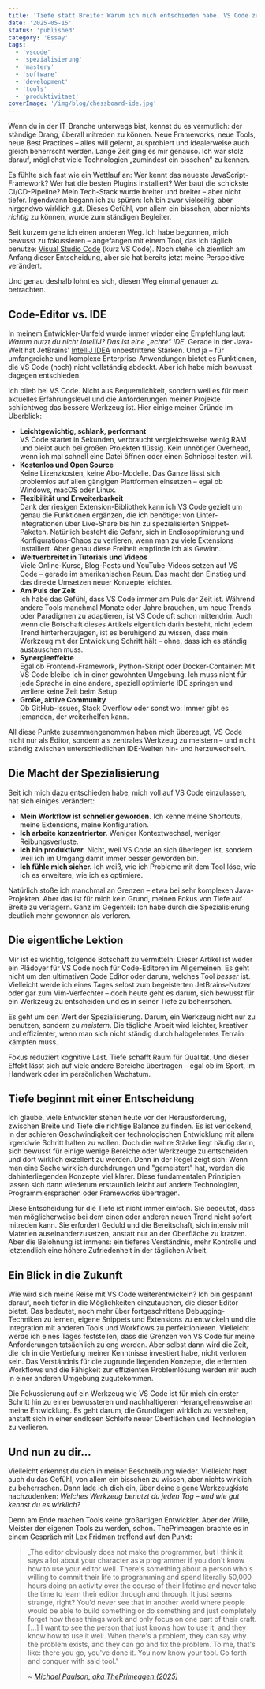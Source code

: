```yaml
---
title: 'Tiefe statt Breite: Warum ich mich entschieden habe, VS Code zu meistern'
date: '2025-05-15'
status: 'published'
category: 'Essay'
tags:
  - 'vscode'
  - 'spezialisierung'
  - 'mastery'
  - 'software'
  - 'development'
  - 'tools'
  - 'produktivitaet'
coverImage: '/img/blog/chessboard-ide.jpg'
---
```


Wenn du in der IT-Branche unterwegs bist, kennst du es vermutlich: der ständige Drang, überall mitreden zu können. Neue Frameworks, neue Tools, neue Best Practices – alles will gelernt, ausprobiert und idealerweise auch gleich beherrscht werden. Lange Zeit ging es mir genauso. Ich war stolz darauf, möglichst viele Technologien „zumindest ein bisschen“ zu kennen.

Es fühlte sich fast wie ein Wettlauf an: Wer kennt das neueste JavaScript-Framework? Wer hat die besten Plugins installiert? Wer baut die schickste CI/CD-Pipeline? Mein Tech-Stack wurde breiter und breiter – aber nicht tiefer. Irgendwann begann ich zu spüren: Ich bin zwar vielseitig, aber nirgendwo wirklich gut. Dieses Gefühl, von allem ein bisschen, aber nichts _richtig_ zu können, wurde zum ständigen Begleiter.

Seit kurzem gehe ich einen anderen Weg. Ich habe begonnen, mich bewusst zu fokussieren – angefangen mit einem Tool, das ich täglich benutze: [Visual Studio Code](https://code.visualstudio.com/) (kurz VS Code). Noch stehe ich ziemlich am Anfang dieser Entscheidung, aber sie hat bereits jetzt meine Perspektive verändert.

Und genau deshalb lohnt es sich, diesen Weg einmal genauer zu betrachten.

## Code-Editor vs. IDE

In meinem Entwickler-Umfeld wurde immer wieder eine Empfehlung laut: _Warum nutzt du nicht IntelliJ? Das ist eine „echte“ IDE_. Gerade in der Java-Welt hat JetBrains' [IntelliJ IDEA](https://www.jetbrains.com/de-de/idea/) unbestrittene Stärken. Und ja – für umfangreiche und komplexe Enterprise-Anwendungen bietet es Funktionen, die VS Code (noch) nicht vollständig abdeckt. Aber ich habe mich bewusst dagegen entschieden.

Ich blieb bei VS Code. Nicht aus Bequemlichkeit, sondern weil es für mein aktuelles Erfahrungslevel und die Anforderungen meiner Projekte schlichtweg das bessere Werkzeug ist. Hier einige meiner Gründe im Überblick:

- **Leichtgewichtig, schlank, performant**  
  VS Code startet in Sekunden, verbraucht vergleichsweise wenig RAM und bleibt auch bei großen Projekten flüssig. Kein unnötiger Overhead, wenn ich mal schnell eine Datei öffnen oder einen Schnipsel testen will.
- **Kostenlos und Open Source**  
  Keine Lizenzkosten, keine Abo-Modelle. Das Ganze lässt sich problemlos auf allen gängigen Plattformen einsetzen – egal ob Windows, macOS oder Linux.
- **Flexibilität und Erweiterbarkeit**  
  Dank der riesigen Extension-Bibliothek kann ich VS Code gezielt um genau die Funktionen ergänzen, die ich benötige: von Linter-Integrationen über Live-Share bis hin zu spezialisierten Snippet-Paketen. Natürlich besteht die Gefahr, sich in Endlosoptimierung und Konfigurations-Chaos zu verlieren, wenn man zu viele Extensions installiert. Aber genau diese Freiheit empfinde ich als Gewinn.
- **Weitverbreitet in Tutorials und Videos**  
  Viele Online-Kurse, Blog-Posts und YouTube-Videos setzen auf VS Code – gerade im amerikanischen Raum. Das macht den Einstieg und das direkte Umsetzen neuer Konzepte leichter.
- **Am Puls der Zeit**  
  Ich habe das Gefühl, dass VS Code immer am Puls der Zeit ist. Während andere Tools manchmal Monate oder Jahre brauchen, um neue Trends oder Paradigmen zu adaptieren, ist VS Code oft schon mittendrin. Auch wenn die Botschaft dieses Artikels eigentlich darin besteht, nicht jedem Trend hinterherzujagen, ist es beruhigend zu wissen, dass mein Werkzeug mit der Entwicklung Schritt hält – ohne, dass ich es ständig austauschen muss.
- **Synergieeffekte**  
  Egal ob Frontend-Framework, Python-Skript oder Docker-Container: Mit VS Code bleibe ich in einer gewohnten Umgebung. Ich muss nicht für jede Sprache in eine andere, speziell optimierte IDE springen und verliere keine Zeit beim Setup.
- **Große, aktive Community**  
  Ob GitHub-Issues, Stack Overflow oder sonst wo: Immer gibt es jemanden, der weiterhelfen kann.

All diese Punkte zusammengenommen haben mich überzeugt, VS Code nicht nur als Editor, sondern als zentrales Werkzeug zu meistern – und nicht ständig zwischen unterschiedlichen IDE-Welten hin- und herzuwechseln.

## Die Macht der Spezialisierung

Seit ich mich dazu entschieden habe, mich voll auf VS Code einzulassen, hat sich einiges verändert:

- **Mein Workflow ist schneller geworden.** Ich kenne meine Shortcuts, meine Extensions, meine Konfiguration.
- **Ich arbeite konzentrierter.** Weniger Kontextwechsel, weniger Reibungsverluste.
- **Ich bin produktiver.** Nicht, weil VS Code an sich überlegen ist, sondern weil ich im Umgang damit immer besser geworden bin.
- **Ich fühle mich sicher.** Ich weiß, wie ich Probleme mit dem Tool löse, wie ich es erweitere, wie ich es optimiere.

Natürlich stoße ich manchmal an Grenzen – etwa bei sehr komplexen Java-Projekten. Aber das ist für mich kein Grund, meinen Fokus von Tiefe auf Breite zu verlagern. Ganz im Gegenteil: Ich habe durch die Spezialisierung deutlich mehr gewonnen als verloren.

## Die eigentliche Lektion

Mir ist es wichtig, folgende Botschaft zu vermitteln: Dieser Artikel ist weder ein Plädoyer für VS Code noch für Code-Editoren im Allgemeinen. Es geht nicht um den ultimativen Code Editor oder darum, welches Tool _besser_ ist. Vielleicht werde ich eines Tages selbst zum begeisterten JetBrains-Nutzer oder gar zum Vim-Verfechter – doch heute geht es darum, sich bewusst für ein Werkzeug zu entscheiden und es in seiner Tiefe zu beherrschen.

Es geht um den Wert der Spezialisierung. Darum, ein Werkzeug nicht nur zu benutzen, sondern zu _meistern_. Die tägliche Arbeit wird leichter, kreativer und effizienter, wenn man sich nicht ständig durch halbgelerntes Terrain kämpfen muss.

Fokus reduziert kognitive Last. Tiefe schafft Raum für Qualität. Und dieser Effekt lässt sich auf viele andere Bereiche übertragen – egal ob im Sport, im Handwerk oder im persönlichen Wachstum.

## Tiefe beginnt mit einer Entscheidung

Ich glaube, viele Entwickler stehen heute vor der Herausforderung, zwischen Breite und Tiefe die richtige Balance zu finden. Es ist verlockend, in der schieren Geschwindigkeit der technologischen Entwicklung mit allem irgendwie Schritt halten zu wollen. Doch die wahre Stärke liegt häufig darin, sich bewusst für einige wenige Bereiche oder Werkzeuge zu entscheiden und dort wirklich exzellent zu werden. Denn in der Regel zeigt sich: Wenn man eine Sache wirklich durchdrungen und "gemeistert" hat, werden die dahinterliegenden Konzepte viel klarer. Diese fundamentalen Prinzipien lassen sich dann wiederum erstaunlich leicht auf andere Technologien, Programmiersprachen oder Frameworks übertragen.

Diese Entscheidung für die Tiefe ist nicht immer einfach. Sie bedeutet, dass man möglicherweise bei dem einen oder anderen neuen Trend nicht sofort mitreden kann. Sie erfordert Geduld und die Bereitschaft, sich intensiv mit Materien auseinanderzusetzen, anstatt nur an der Oberfläche zu kratzen. Aber die Belohnung ist immens: ein tieferes Verständnis, mehr Kontrolle und letztendlich eine höhere Zufriedenheit in der täglichen Arbeit.

## Ein Blick in die Zukunft

Wie wird sich meine Reise mit VS Code weiterentwickeln? Ich bin gespannt darauf, noch tiefer in die Möglichkeiten einzutauchen, die dieser Editor bietet. Das bedeutet, noch mehr über fortgeschrittene Debugging-Techniken zu lernen, eigene Snippets und Extensions zu entwickeln und die Integration mit anderen Tools und Workflows zu perfektionieren. Vielleicht werde ich eines Tages feststellen, dass die Grenzen von VS Code für meine Anforderungen tatsächlich zu eng werden. Aber selbst dann wird die Zeit, die ich in die Vertiefung meiner Kenntnisse investiert habe, nicht verloren sein. Das Verständnis für die zugrunde liegenden Konzepte, die erlernten Workflows und die Fähigkeit zur effizienten Problemlösung werden mir auch in einer anderen Umgebung zugutekommen.

Die Fokussierung auf ein Werkzeug wie VS Code ist für mich ein erster Schritt hin zu einer bewussteren und nachhaltigeren Herangehensweise an meine Entwicklung. Es geht darum, die Grundlagen wirklich zu verstehen, anstatt sich in einer endlosen Schleife neuer Oberflächen und Technologien zu verlieren.

## Und nun zu dir...

Vielleicht erkennst du dich in meiner Beschreibung wieder. Vielleicht hast auch du das Gefühl, von allem ein bisschen zu wissen, aber nichts wirklich zu beherrschen. Dann lade ich dich ein, über deine eigene Werkzeugkiste nachzudenken: _Welches Werkzeug benutzt du jeden Tag – und wie gut kennst du es wirklich?_

Denn am Ende machen Tools keine großartigen Entwickler. Aber der Wille, Meister der eigenen Tools zu werden, schon. ThePrimeagen brachte es in einem Gespräch mit Lex Fridman treffend auf den Punkt:

>„The editor obviously does not make the programmer, but I think it says a lot about your character as a programmer if you don't know how to use your editor well. There's something about a person who's willing to commit their life to programming and spend literally 50,000 hours doing an activity over the course of their lifetime and never take the time to learn their editor through and through. It just seems strange, right? You'd never see that in another world where people would be able to build something or do something and just completely forget how these things work and only focus on one part of their craft. [...] I want to see the person that just knows how to use it, and they know how to use it well. When there's a problem, they can say why the problem exists, and they can go and fix the problem. To me, that's like: there you go, you've done it. You now know your tool. Go forth and conquer with said tool."
>
>~ _[Michael Paulson, aka ThePrimeagen (2025)](https://youtu.be/PkbjvbjLAug?si=m3fYFlFwri-y19L5&t=589)_
